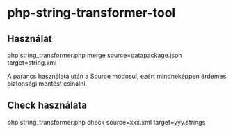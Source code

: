 # php-string-transformer-tool
## Használat
php string_transformer.php merge source=datapackage.json target=string.xml

A parancs használata után a Source módosul, ezért mindneképpen érdemes biztonsági mentést csinálni.

## Check használata
php string_transformer.php check source=xxx.xml target=yyy.strings